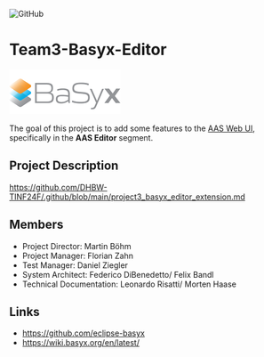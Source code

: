 ![GitHub](https://img.shields.io/github/license/eclipse-basyx/basyx-aas-web-ui)

 
# Team3-Basyx-Editor

![Image inf](PROJECT/images/basyx_logo.png)     

The goal of this project is to add some features to the [AAS Web UI](https://wiki.basyx.org/en/latest/content/user_documentation/basyx_components/web_ui/index.html), specifically in the <b>AAS Editor</b> segment.

## Project Description
https://github.com/DHBW-TINF24F/.github/blob/main/project3_basyx_editor_extension.md



## Members
* Project Director: Martin Böhm
* Project Manager: Florian Zahn
* Test Manager: Daniel Ziegler
* System Architect: Federico DiBenedetto/ Felix Bandl
* Technical Documentation: Leonardo Risatti/ Morten Haase
    

## Links
* https://github.com/eclipse-basyx
* https://wiki.basyx.org/en/latest/
